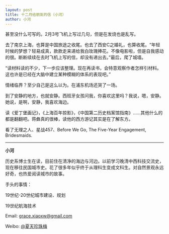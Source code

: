 ```yaml
---
layout: post
title: 十二月给朋友的信（小河）
author: 小河
---
```

 甚至没什么可写的。2月3号飞机上写过几句，但是在发烧也是乱写。

去了南京上海，也算是中国旅途之收尾。也去了西安C之婚礼，也算收尾。“年轻时候的梦想？轻易成真，款款走来递给我白玫瑰捧花。不像电影啦，但是自我感动的很。断断续续在去时飞机上写的信，却没有递出去。”最后，爬了城墙。

“读材料读的不少，下一步应该整理。现在再读书，会特意观察作者怎样引材料。这也许是已经在大脑中建立某种模糊的体系的表现吧。”

情绪临界？至少自己是这么以为。在浦东机场还哭了一场。

到了安静的地方，也就安静。西班牙女孩问我，你喜欢这里吗？我说，嗯，安静。她说，是啊，安静，我喜欢海边。

读《爱丁堡画记》，《上海百年掠影》，《中国第二历史档案馆指南》……其他什么的都是翻翻吧。蒋彝真的很棒，读他的西方游记其实是在了解东方。

看了无理之人、星战457、Before We Go, The Five-Year Engagement, Bridesmaids.
                         
---
**小河**

历史系博士生在读，目前住在清净的海边与河边。以前学习晚清中西科技交流史，现在移往民国城市史。花了很多年似乎终于从理科生变成文科生。对自然景观永远好奇，也热爱阅读城市的故事。

手头的事情：

19世纪-20世纪城市建设、规划

19世纪航海技术

Email: [grace.xiaoxw@gmail.com](grace.xiaoxw@gmail.com "grace.xiaoxw@gmail.com")

Weibo: [@夏天珍珠梅](http://weibo.com/u/1668493177 "@夏天珍珠梅")